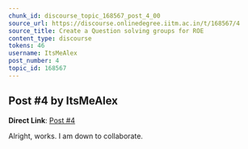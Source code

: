 ```yaml
---
chunk_id: discourse_topic_168567_post_4_00
source_url: https://discourse.onlinedegree.iitm.ac.in/t/168567/4
source_title: Create a Question solving groups for ROE
content_type: discourse
tokens: 46
username: ItsMeAlex
post_number: 4
topic_id: 168567
---
```


## Post #4 by ItsMeAlex

**Direct Link**: [Post #4](https://discourse.onlinedegree.iitm.ac.in/t/168567/4)

Alright, works. I am down to collaborate.
